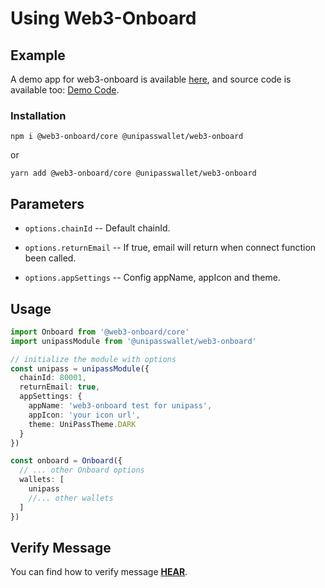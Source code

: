 # Using Web3-Onboard

## Example

A demo app for web3-onboard is available [here](https://up-web3-onboard-demo.vercel.app/), and source code is available too: [Demo Code](https://github.com/UniPassID/web3-onboard-demo).

### Installation

```shell
npm i @web3-onboard/core @unipasswallet/web3-onboard
```

or

```shell
yarn add @web3-onboard/core @unipasswallet/web3-onboard
```

## Parameters

- `options.chainId` -- Default chainId.

- `options.returnEmail` -- If true, email will return when connect function been called.

- `options.appSettings` -- Config appName, appIcon and theme.

## Usage

```typescript
import Onboard from '@web3-onboard/core'
import unipassModule from '@unipasswallet/web3-onboard'

// initialize the module with options
const unipass = unipassModule({
  chainId: 80001,
  returnEmail: true,
  appSettings: {
    appName: 'web3-onboard test for unipass',
    appIcon: 'your icon url',
    theme: UniPassTheme.DARK
  }
})

const onboard = Onboard({
  // ... other Onboard options
  wallets: [
    unipass
    //... other wallets
  ]
})
```
## Verify Message

You can find how to verify message [**HEAR**](../verifying-messages/eip191-verifying-messages).